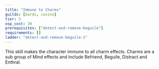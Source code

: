 ```yaml
---
title: "Immune to Charms"
guilds: [bards, casino]
tier: 3
osp_cost: 30
prerequisites: ["detect-and-remove-beguile"]
requirements: []
ladder: "detect-and-remove-beguile-2"
---
```

This skill makes the character immune to all charm effects. Charms are a sub group of Mind effects and include Befriend, Beguile, Distract and Enthral.